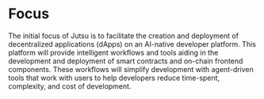 # Focus

The initial focus of Jutsu is to facilitate the creation and deployment of decentralized applications (dApps) on an AI-native developer platform. This platform will provide intelligent workflows and tools aiding in the development and deployment of smart contracts and on-chain frontend components. These workflows will simplify development with agent-driven tools that work with users to help developers reduce time-spent, complexity, and cost of development.

